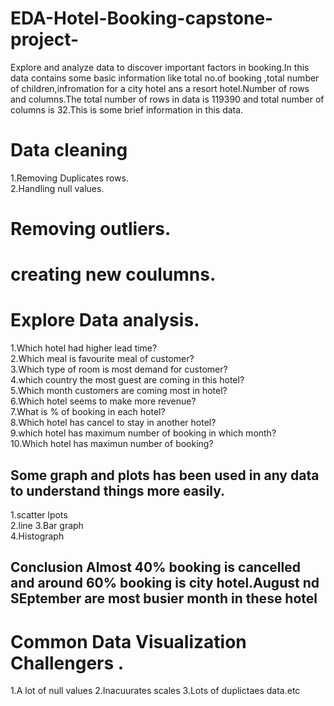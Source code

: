 # EDA-Hotel-Booking-capstone-project-
Explore and analyze data to discover important factors in booking.In this data contains some basic information like total no.of booking ,total number of children,infromation for a city hotel ans a resort hotel.Number of rows and columns.The total number of rows in data is 119390 and total number of columns is 32.This is some brief information in this data.
# Data cleaning                                                                                                                        
1.Removing Duplicates rows.                                                                                                       
2.Handling null values.                                                                                                             
# Removing outliers.                                                                                                                   
# creating new coulumns.                                                                                                                
# Explore Data analysis. 
1.Which hotel had higher lead time?                                                                                                                                                
2.Which meal is favourite meal of customer?                                                                                      
3.Which type of room is most demand for customer?                                                                                  
4.which country the most guest are coming in this hotel?                                                                           
5.Which month customers are coming most in hotel?                                                                                  
6.Which hotel seems to make more revenue?                                                                                          
7.What is % of booking in each hotel?                                                                                              
8.Which hotel has cancel to stay in another hotel?                                                                                 
9.which hotel has maximum number of booking in which month?                                                                        
10.Which hotel has maximun number of booking?
## Some graph and plots has been used in any data to understand things more easily.                                               
 1.scatter lpots                                                                                                                    
 2.line
 3.Bar graph                                                                                                                        
 4.Histograph                                                                                                                
## Conclusion                                                                                                                             Almost 40% booking is cancelled and around 60% booking is city hotel.August nd SEptember are most busier month in these hotel
#  Common Data Visualization Challengers .                                                                              
1.A lot of null values                                                                                                                   2.Inacuurates scales                                                                                                                     3.Lots of duplictaes data.etc
